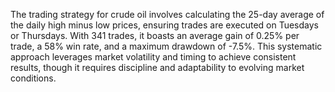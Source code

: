 The trading strategy for crude oil involves calculating the 25-day average of the daily high minus low prices, ensuring trades are executed on Tuesdays or Thursdays. With 341 trades, it boasts an average gain of 0.25% per trade, a 58% win rate, and a maximum drawdown of -7.5%. This systematic approach leverages market volatility and timing to achieve consistent results, though it requires discipline and adaptability to evolving market conditions.
